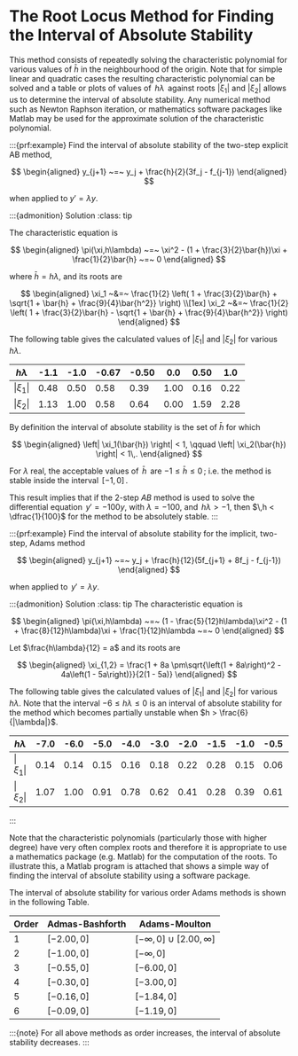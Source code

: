 # The Root Locus Method for Finding the Interval of Absolute Stability

This method consists of repeatedly solving the characteristic polynomial
for various values of $\bar{h}$ in the neighbourhood of the origin. Note
that for simple linear and quadratic cases the resulting characteristic
polynomial can be solved and a table or plots of values of
$\,h\lambda\,$ against roots $|\xi_1|$ and $|\xi_2|$ allows us to
determine the interval of absolute stability. Any numerical method such
as Newton Raphson iteration, or mathematics software packages like
Matlab may be used for the approximate solution of the characteristic
polynomial.

:::{prf:example}
Find the interval of absolute stability of the two-step explicit AB
method, 

$$
\begin{aligned}
        y_{j+1} ~=~ y_j + \frac{h}{2}(3f_j - f_{j-1})    
\end{aligned}
$$

 when applied to $y' = \lambda y$.

:::{admonition} Solution
:class: tip


The characteristic equation is 

$$
\begin{aligned}
        \pi(\xi,h\lambda) ~=~ \xi^2 - (1 + \frac{3}{2}\bar{h})\xi + \frac{1}{2}\bar{h} ~=~ 0    
\end{aligned}
$$

 where $\bar{h} = h\lambda$, and its roots are


$$
\begin{aligned}
        \xi_1 ~&=~ \frac{1}{2} \left(
            1 + \frac{3}{2}\bar{h} + \sqrt{1 + \bar{h} + \frac{9}{4}\bar{h^2}}
        \right)
        \\[1ex]
        \xi_2 ~&=~ \frac{1}{2} \left(
            1 + \frac{3}{2}\bar{h} - \sqrt{1 + \bar{h} + \frac{9}{4}\bar{h^2}}
        \right)    
\end{aligned}
$$

 The following table gives the calculated values of
$|\xi_1|$ and $|\xi_2|$ for various $h\lambda$.


| $h\lambda$ | -1.1  | -1.0  | -0.67  | -0.50  | 0.0  | 0.50  | 1.0 |
| -- | -- | -- | -- | -- | -- | -- | -- |
|\|$\xi_1$\|  | 0.48  | 0.50  | 0.58  | 0.39  | 1.00  | 0.16  | 0.22 |
|\|$\xi_2$\|  | 1.13  | 1.00  | 0.58  | 0.64  | 0.00  | 1.59  | 2.28 |


By definition the interval of absolute stability is the set of $\bar{h}$
for which 

$$
\begin{aligned}
        \left| \xi_1(\bar{h}) \right| < 1,
        \qquad \left| \xi_2(\bar{h}) \right| < 1\,.    
\end{aligned}
$$

 For $\lambda$ real, the acceptable values of
$\,\bar{h}\,$ are $-1 \leq \bar{h} \leq 0\,$; i.e. the method is stable
inside the interval $\,[-1,0]\,$.

This result implies that if the 2-step *AB* method is used to solve the
differential equation $\,y' = -100y$, with $\lambda = -100$, and
$\,h\lambda > -1$, then $\,h < \dfrac{1}{100}$ for the method to be
absolutely stable.
:::

:::{prf:example}
Find the interval of absolute stability for the implicit, two-step,
Adams method 

$$
\begin{aligned}
        y_{j+1} ~=~ y_j + \frac{h}{12}(5f_{j+1} + 8f_j - f_{j-1})    
\end{aligned}
$$

 when applied to $\,y' = \lambda y$.

:::{admonition} Solution
:class: tip
The characteristic equation is 

$$
\begin{aligned}
        \pi(\xi,h\lambda) ~=~ (1 - \frac{5}{12}h\lambda)\xi^2
        - (1 + \frac{8}{12}h\lambda)\xi + \frac{1}{12}h\lambda ~=~ 0    
\end{aligned}
$$

 Let $\frac{h\lambda}{12} = a$ and its roots are


$$
\begin{aligned}
        \xi_{1,2} = \frac{1 + 8a
        \pm\sqrt{\left(1 + 8a\right)^2 - 4a\left(1 - 5a\right)}}{2(1 - 5a)}    
\end{aligned}
$$

 The following table gives the calculated values of
$|\xi_1|$ and $|\xi_2|$ for various $h\lambda$. Note that the interval
$-6 \leq h\lambda \leq 0$ is an interval of absolute stability for the
method which becomes partially unstable when $h > \frac{6}{|\lambda|}$.


| $h\lambda$ | -7.0  | -6.0  | -5.0  | -4.0  | -3.0  | -2.0  | -1.5  | -1.0  | -0.5  | 0.0  | 0.5  | 1.0 |
|---|---|---|---|---|---|---|---|---|---|---|---|---|
|\|$\xi_1$\|  | 0.14  | 0.14  | 0.15  | 0.16  | 0.18  | 0.22  | 0.28  | 0.15  | 0.06  | 1.0  | 0.03  | 0.05 |
|\|$\xi_2$\|  | 1.07  | 1.00  | 0.91  | 0.78  | 0.62  | 0.41  | 0.28  | 0.39  | 0.61  | 0.0  | 1.65  | 2.81 |

:::

Note that the characteristic polynomials (particularly those with higher
degree) have very often complex roots and therefore it is appropriate to
use a mathematics package (e.g. Matlab) for the computation of the
roots. To illustrate this, a Matlab program is attached that shows a
simple way of finding the interval of absolute stability using a
software package.

The interval of absolute stability for various order Adams methods is
shown in the following Table.


|Order   | Admas-Bashforth | Adams-Moulton |
|--| -- | -- |
|1  | $[ -2.00, 0 ]$  | $[-\infty, 0 ]\cup [2.00, \infty]$ |
|2  | $[ -1.00, 0 ]$  | $[ -\infty, 0 ]$ |
|3  | $[ -0.55, 0 ]$  | $[ -6.00, 0 ]$ |
|4  | $[ -0.30, 0 ]$  | $[ -3.00, 0 ]$ |
|5  | $[ -0.16, 0 ]$  | $[ -1.84, 0 ]$ |
|6  | $[ -0.09, 0 ]$  | $[ -1.19, 0 ]$ |

:::{note}
For all above methods as order increases, the interval of
absolute stability decreases.
:::